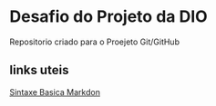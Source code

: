#  Desafio do Projeto da DIO
Repositorio criado para o  Proejeto Git/GitHub 


## links uteis
[Sintaxe Basica Markdon](https://www.markdownguide.org/basic-syntax/)

